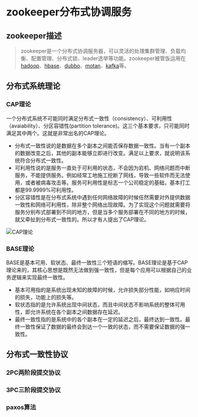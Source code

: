 # zookeeper分布式协调服务

## zookeeper描述
>zookeeper是一个分布式协调服务器，可以灵活的处理集群管理、负载均衡、配置管理、分布式锁、leader选举等功能。zookeeper被管饭运用在[hadoop](http://hadoop.apache.org/)、[hbase](http://hbase.apache.org/)、[dubbo](https://github.com/alibaba/dubbo)、[motan](https://github.com/weibocom/motan)、[kafka](http://kafka.apache.org/)等。

## 分布式系统理论
### CAP理论
一个分布式系统不可能同时满足分布式一致性（consistency）、可利用性（avaiability）、分区容错性(partition tolerance)。这三个基本要求，只可能同时满足其中两个。这就是非常出名的CAP理论。 
-  分布式一致性说的是数据在多个副本之间能否保存数据一致性。当有一个副本的数据改变之后，其他的副本能够立即进行改变。满足以上要求，就说明该系统符合分布式一致性。
-  可利用性说的是服务一直处于可利用的状态，不会因为宕机、网络问题而中断服务，不能提供服务。例如经常工地施工挖断了网线，导致一些软件而无法使用，或者被病毒攻击等。服务可利用性是标志一个公司稳定的基础，基本打工都是99.9999%可利用性。
-  分区容错性是在分布式系统中遇到任何网络故障的时候任然需要对外提供数据一致性和网络可利用性，除非整个网络出现故障。为了实现这个问题就需要将服务分别布式部署到不同的地方，但是当多个服务部署在不同的地方的时候，就又牵扯到分布式一致性的。所以才有人提出了CAP理论。

![CAP理论](http://note.youdao.com/yws/api/personal/file/CB811BB7E5B44EF4A849F3CBB4A309B7?method=download&shareKey=d710b54a97915508e16859bec4040436)

### BASE理论
BASE是基本可用、软状态、最终一致性三个短语的缩写。BASE理论是基于CAP理论来的，其核心思想是既然无法做到强一致性，但是每个应用可以根据自己的业务逻辑来实现最终一致性。
-  基本可用指的是系统出现未知的故障的时候，允许损失部分性能，如响应时间的损失，功能上的损失等。
-  软状态指的是允许系统出现中间状态，而且中间状态不影响系统的整体可用性，即允许系统在各个副本之间数据存在延迟。
-  最终一致性指的是系统中的各个副本在一定的延迟之后，最终达到一致性。最终一致性保证了数据的最终会到达一个一致的状态，而不需要保证数据的强一致性。


## 分布式一致性协议
### 2PC两阶段提交协议

### 3PC三阶段提交协议

### paxos算法